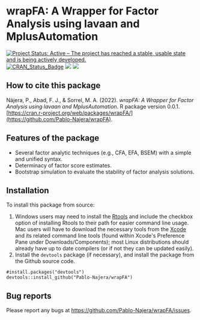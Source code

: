 # wrapFA: A Wrapper for Factor Analysis using lavaan and MplusAutomation
[![Project Status: Active – The project has reached a stable, usable state and is being actively developed.](https://www.repostatus.org/badges/latest/active.svg)](https://www.repostatus.org/#active)
[![CRAN\_Status\_Badge](http://www.r-pkg.org/badges/version/wrapFA?color=brightgreen)](https://cran.r-project.org/package=wrapFA)
[![](https://cranlogs.r-pkg.org/badges/wrapFA?color=blue)](https://cran.r-project.org/package=wrapFA)
[![](http://cranlogs.r-pkg.org/badges/grand-total/wrapFA?color=blue)](https://cran.r-project.org/package=wrapFA)

## How to cite this package
Nájera, P., Abad, F. J., & Sorrel, M. A. (2022). *wrapFA: A Wrapper for Factor Analysis using lavaan and MplusAutomation*. R package version 0.0.1. [https://cran.r-project.org/web/packages/wrapFA/](https://github.com/Pablo-Najera/wrapFA).
## Features of the package
* Several factor analytic techniques (e.g., CFA, EFA, BSEM) with a simple and unified syntax.
* Determinacy of factor score estimates.
* Bootstrap simulation to evaluate the stability of factor analysis solutions.
## Installation
To install this package from source:
1. Windows users may need to install the [Rtools](https://cran.r-project.org/bin/windows/Rtools/) and include the checkbox option of installing Rtools to their path for easier command line usage. Mac users will have to download the necessary tools from the [Xcode](https://apps.apple.com/ca/app/xcode/id497799835?mt=12) and its related command line tools (found within Xcode's Preference Pane under Downloads/Components); most Linux distributions should already have up to date compilers (or if not they can be updated easily).
2. Install the `devtools` package (if necessary), and install the package from the Github source code.

```
#install.packages("devtools")
devtools::install_github("Pablo-Najera/wrapFA")
```

## Bug reports
Please report any bugs at https://github.com/Pablo-Najera/wrapFA/issues.

